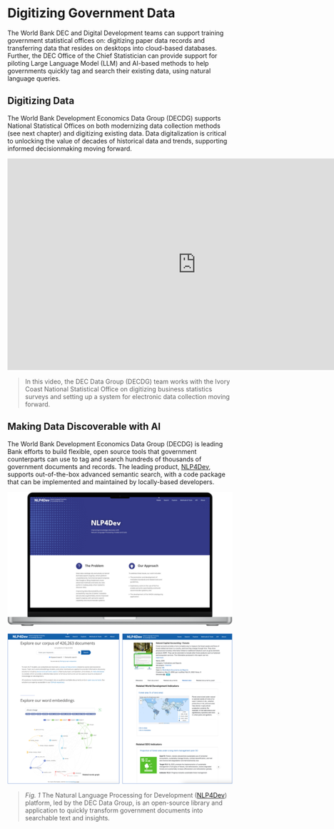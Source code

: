 # Digitizing Government Data

The World Bank DEC and Digital Development teams can support training government statistical offices on: digitizing paper data records and transferring data that resides on desktops into cloud-based databases. Further, the DEC Office of the Chief Statistician can provide support for piloting Large Language Model (LLM) and AI-based methods to help governments quickly tag and search their existing data, using natural language queries.

## Digitizing Data

The World Bank Development Economics Data Group (DECDG) supports National Statistical Offices on both modernizing data collection methods (see next chapter) and digitizing existing data. Data digitalization is critical to unlocking the value of decades of historical data and trends, supporting informed decisionmaking moving forward. 

<iframe width="843" height="474" src="https://www.youtube.com/embed/3iOEhPIR75o" title="World Bank Program for Digitizing Business Statistics in the Ivory Coast" frameborder="0" allow="accelerometer; autoplay; clipboard-write; encrypted-media; gyroscope; picture-in-picture; web-share" allowfullscreen></iframe>

> In this video, the DEC Data Group (DECDG) team works with the Ivory Coast National Statistical Office on digitizing business statistics surveys and setting up a system for electronic data collection moving forward. 

## Making Data Discoverable with AI

The World Bank Development Economics Data Group (DECDG) is leading Bank efforts to build flexible, open source tools that government counterparts can use to tag and search hundreds of thousands of government documents and records. The leading product, [NLP4Dev](https://www.nlp4dev.org/), supports out-of-the-box advanced semantic search, with a code package that can be implemented and maintained by locally-based developers.

![](images/intro-nlp4dev.png)

![](images/intro-nlp4dev-2.png)

> *Fig. 1* The Natural Language Processing for Development ([NLP4Dev](https://www.nlp4dev.org/)) platform, led by the DEC Data Group, is an open-source library and application to quickly transform government documents into searchable text and insights. 

